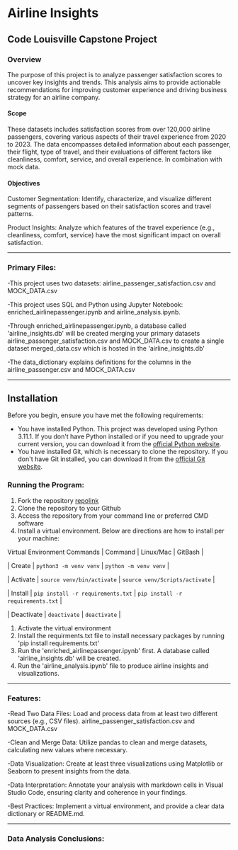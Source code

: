 # Airline Insights
## Code Louisville Capstone Project 

### Overview

The purpose of this project is to analyze passenger satisfaction scores to uncover key insights and trends. This analysis aims to provide actionable recommendations for improving customer experience and driving business strategy for an airline company.

#### Scope
These datasets includes satisfaction scores from over 120,000 airline passengers, covering various aspects of their travel experience from 2020 to 2023. The data encompasses detailed information about each passenger, their flight, type of travel, and their evaluations of different factors like cleanliness, comfort, service, and overall experience. In combination with mock data.

#### Objectives
Customer Segmentation: Identify, characterize, and visualize different segments of passengers based on their satisfaction scores and travel patterns. 

Product Insights: Analyze which features of the travel experience (e.g., cleanliness, comfort, service) have the most significant impact on overall satisfaction. 

---

### Primary Files:
-This project uses two datasets: airline_passenger_satisfaction.csv and MOCK_DATA.csv

-This project uses SQL and Python using Jupyter Notebook: enriched_airlinepassenger.ipynb and airline_analysis.ipynb.

-Through enriched_airlinepassenger.ipynb, a database called 'airline_insights.db' will be created merging your primary datasets airline_passenger_satisfaction.csv and MOCK_DATA.csv to create a single dataset merged_data.csv which is hosted in the 'airline_insights.db'

-The data_dictionary explains definitions for the columns in the airline_passenger.csv and MOCK_DATA.csv 

---
## Installation
Before you begin, ensure you have met the following requirements:

- You have installed Python. This project was developed using Python 3.11.1. If you don't have Python installed or if you need to upgrade your current version, you can download it from the [official Python website](https://www.python.org/downloads/).
- You have installed Git, which is necessary to clone the repository. If you don't have Git installed, you can download it from the [official Git website](https://git-scm.com/downloads).

### Running the Program:

1. Fork the repository [repolink](https://github.com/etheridgem/airline_insights)
2. Clone the repository to your Github
3. Access the repository from your command line or preferred CMD software
4. Install a virtual environment. Below are directions are how to install per your machine:

Virtual Environment Commands
| Command | Linux/Mac | GitBash |

| Create | `python3 -m venv venv` | `python -m venv venv` |

| Activate | `source venv/bin/activate` | `source venv/Scripts/activate` |

| Install | `pip install -r requirements.txt` | `pip install -r requirements.txt` |

| Deactivate | `deactivate` | `deactivate` |

1. Activate the virtual environment
2. Install the requirments.txt file to install necessary packages by running 'pip install requirements.txt'
3. Run the 'enriched_airlinepassenger.ipynb' first. A database called 'airline_insights.db' will be created.
4. Run the 'airline_analysis.ipynb' file to produce airline insights and visualizations.
---

### Features:
-Read Two Data Files: Load and process data from at least two different sources (e.g., CSV files).
    airline_passenger_satisfaction.csv and MOCK_DATA.csv

-Clean and Merge Data: Utilize pandas to clean and merge datasets, calculating new values where necessary.

-Data Visualization: Create at least three visualizations using Matplotlib or Seaborn to present insights from the data.

-Data Interpretation: Annotate your analysis with markdown cells in Visual Studio Code, ensuring clarity and coherence in your findings.

-Best Practices: Implement a virtual environment, and provide a clear data dictionary or README.md.

---

### Data Analysis Conclusions: